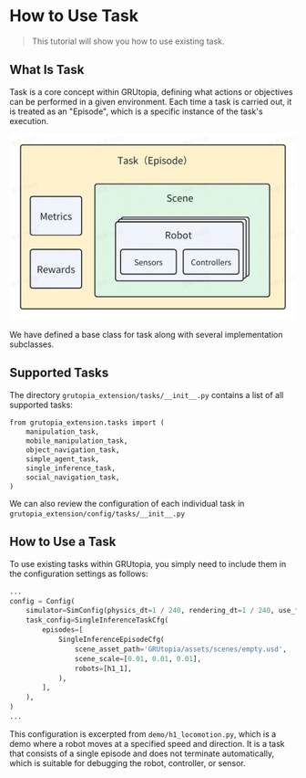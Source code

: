 # How to Use Task

> This tutorial will show you how to use existing task.

## What Is Task

Task is a core concept within GRUtopia, defining what actions or objectives can be performed in a given environment. Each time a task is carried out, it is treated as an "Episode", which is a specific instance of the task's execution.

![img.png](../_static/image/task_illustration.png)

We have defined a base class for task along with several implementation subclasses.

## Supported Tasks

The directory `grutopia_extension/tasks/__init__.py` contains a list of all supported tasks:

```
from grutopia_extension.tasks import (
    manipulation_task,
    mobile_manipulation_task,
    object_navigation_task,
    simple_agent_task,
    single_inference_task,
    social_navigation_task,
)
```
We can also review the configuration of each individual task in `grutopia_extension/config/tasks/__init__.py`




## How to Use a Task

 To use existing tasks within GRUtopia, you simply need to include them in the configuration settings as follows:

```Python
...
config = Config(
    simulator=SimConfig(physics_dt=1 / 240, rendering_dt=1 / 240, use_fabric=False),
    task_config=SingleInferenceTaskCfg(
        episodes=[
            SingleInferenceEpisodeCfg(
                scene_asset_path='GRUtopia/assets/scenes/empty.usd',
                scene_scale=[0.01, 0.01, 0.01],
                robots=[h1_1],
            ),
        ],
    ),
)
...
```

This configuration is excerpted from `demo/h1_locomotion.py`, which is a demo where a robot moves at a specified speed and direction. It is a task that consists of a single episode and does not terminate automatically, which is suitable for debugging the robot, controller, or sensor.

